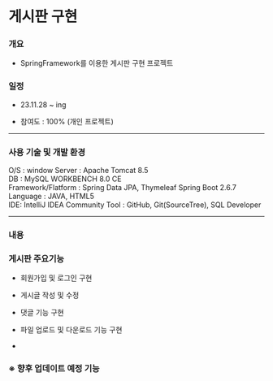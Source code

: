 게시판 구현
===
### 개요
- SpringFramework를 이용한 게시판 구현 프로젝트  
### 일정  
- 23.11.28 ~ ing  
+ 참여도 : 100% (개인 프로젝트)  
- - - - - - - - -
### 사용 기술 및 개발 환경
O/S : window
Server : Apache Tomcat 8.5  
DB : MySQL WORKBENCH 8.0 CE  
Framework/Flatform : Spring Data JPA, Thymeleaf
Spring Boot 2.6.7
Language : JAVA, HTML5  
IDE: IntelliJ IDEA Community
Tool : GitHub, Git(SourceTree), SQL Developer  
- - - - - - - - - - - - - -
### 내용

### 게시판 주요기능
- 회원가입 및 로그인 구현
- 게시글 작성 및 수정
- 댓글 기능 구현
- 파일 업로드 및 다운로드 기능 구현

- 
### ※ 향후 업데이트 예정 기능

